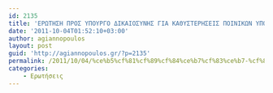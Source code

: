 ```yaml
---
id: 2135
title: 'ΕΡΩΤΗΣΗ ΠΡΟΣ ΥΠΟΥΡΓΟ ΔΙΚΑΙΟΣΥΝΗΣ ΓΙΑ ΚΑΘΥΣΤΕΡΗΣΕΙΣ ΠΟΙΝΙΚΩΝ ΥΠΟΘΕΣΕΩΝ ΔΙΑΦΘΟΡΑΣ ΚΡΑΤΙΚΩΝ ΟΡΓΑΝΩΝ 4-10-2011'
date: '2011-10-04T01:52:10+03:00'
author: agiannopoulos
layout: post
guid: 'http://agiannopoulos.gr/?p=2135'
permalink: /2011/10/04/%ce%b5%cf%81%cf%89%cf%84%ce%b7%cf%83%ce%b7-%cf%80%cf%81%ce%bf%cf%83-%cf%85%cf%80%ce%bf%cf%85%cf%81%ce%b3%ce%bf-%ce%b4%ce%b9%ce%ba%ce%b1%ce%b9%ce%bf%cf%83%cf%85%ce%bd%ce%b7%cf%83-%ce%b3%ce%b9%ce%b1/
categories:
    - Ερωτήσεις
---
```


